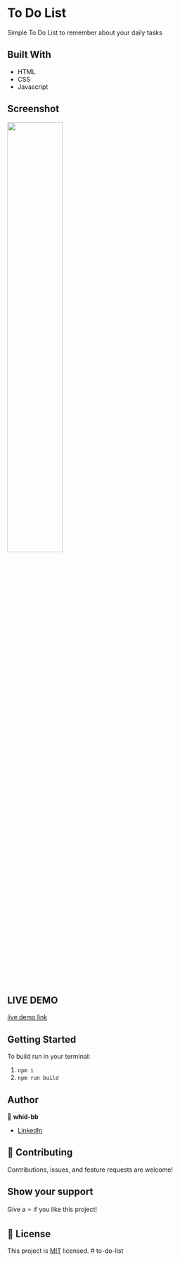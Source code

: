 # To Do List
Simple To Do List to remember about your daily tasks

## Built With

- HTML
- CSS
- Javascript

## Screenshot
<img src="https://user-images.githubusercontent.com/59011105/172654142-f8e3d786-6e5c-44d1-879f-b86accff24bb.png" width=50%>


## LIVE DEMO

[live demo link](https://whid-bb.github.io/to-do-list/)

## Getting Started

To build run in your terminal:

1. `npm i`
2. `npm run build`

## Author

👤 **whid-bb**

- [LinkedIn](https://www.linkedin.com/in/bartosz-ka%C5%BAmierczak-46a810235/)

## 🤝 Contributing

Contributions, issues, and feature requests are welcome!

## Show your support

Give a ⭐️ if you like this project!

## 📝 License

This project is [MIT](./MIT.md) licensed.
#   t o - d o - l i s t  
 
